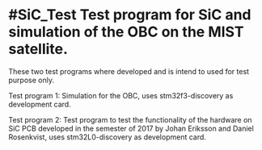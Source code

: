 #SiC_Test
Test program for SiC and simulation of the OBC on the MIST satellite.
=====================================================================

These two test programs where developed and is intend to used for test purpose
only. 

Test program 1:
Simulation for the OBC, uses stm32f3-discovery as development 
card.

Test program 2:
Test program to test the functionality of the hardware on SiC 
PCB developed in the semester of 2017 by Johan Eriksson and Daniel Rosenkvist,
uses stm32L0-discovery as development card. 
